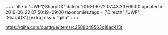 +++
title = "UWPでSharpDX"
date = 2016-06-22 07:43:23+09:00
updated = 2016-06-22 07:50:19+09:00
taxonomies.tags = ['DirectX', 'UWP', 'SharpDX']
[extra]
css = "qiita"
+++

<https://qiita.com/ousttrue/items/c2588048563c18ad415f>

